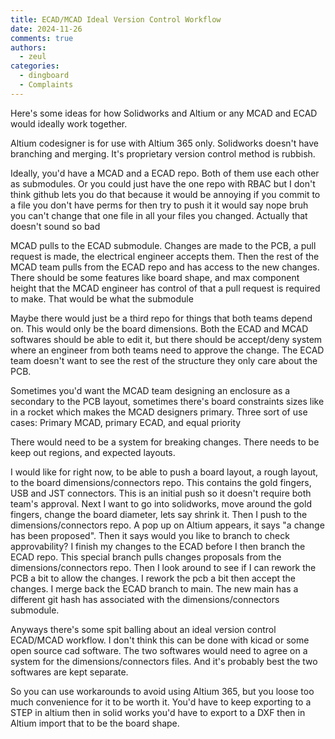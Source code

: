 ```yaml
---
title: ECAD/MCAD Ideal Version Control Workflow
date: 2024-11-26
comments: true
authors:
  - zeul
categories:
  - dingboard
  - Complaints
---
```


Here's some ideas for how Solidworks and Altium or any MCAD and ECAD would ideally work together. 


Altium codesigner is for use with Altium 365 only. 
Solidworks doesn't have branching and merging. It's proprietary version control method is rubbish.

Ideally, you'd have a MCAD and a ECAD repo. Both of them use each other as submodules. Or you could just have the one repo with RBAC but I don't think github lets you do that because it would be annoying if you commit to a file you don't have perms for then try to push it it would say nope bruh you can't change that one file in all your files you changed. Actually that doesn't sound so bad 

MCAD pulls to the ECAD submodule. Changes are made to the PCB, a pull request is made, the electrical engineer accepts them. Then the rest of the MCAD team pulls from the ECAD repo and has access to the new changes. There should be some features like board shape, and max component height that the MCAD engineer has control of that a pull request is required to make. That would be what the submodule 

Maybe there would just be a third repo for things that both teams depend on. This would only be the board dimensions. Both the ECAD and MCAD softwares should be able to edit it, but there should be accept/deny system where an engineer from both teams need to approve the change. 
The ECAD team doesn't want to see the rest of the structure they only care about the PCB.

Sometimes you'd want the MCAD team designing an enclosure as a secondary to the PCB layout, sometimes there's board constraints sizes like in a rocket which makes the MCAD designers primary. 
Three sort of use cases: Primary MCAD, primary ECAD, and equal priority

There would need to be a system for breaking changes. There needs to be keep out regions, and expected layouts. 

I would like for right now, to be able to push a board layout, a rough layout, to the board dimensions/connectors repo. This contains the gold fingers, USB and JST connectors. This is an initial push so it doesn't require both team's approval. Next I want to go into solidworks, move around the gold fingers, change the board diameter, lets say shrink it. Then I push to the dimensions/connectors repo. A pop up on Altium appears, it says "a change has been proposed". Then it says would you like to branch to check approvability? I finish my changes to the ECAD before I then branch the ECAD repo. This special branch pulls changes proposals from the dimensions/connectors repo. Then I look around to see if I can rework the PCB a bit to allow the changes. I rework the pcb a bit then accept the changes. I merge back the ECAD branch to main. The new main has a different git hash has associated with the dimensions/connectors submodule. 

Anyways there's some spit balling about an ideal version control ECAD/MCAD workflow. I don't think this can be done with kicad or some open source cad software. The two softwares would need to agree on a system for the dimensions/connectors files. And it's probably best the two softwares are kept separate. 


So you can use workarounds to avoid using Altium 365, but you loose too much convenience for it to be worth it. You'd have to keep exporting to a STEP in altium then in solid works you'd have to export to a DXF then in Altium import that to be the board shape.